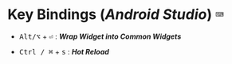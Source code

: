# Key Bindings (*Android Studio*) <kbd>&#x2328;</kbd>

* <kbd>Alt/&#x2325;</kbd> + <kbd>&#x23CE;</kbd> : ***Wrap Widget into Common Widgets***

* <kbd>Ctrl / &#x2318;</kbd> + <kbd>s</kbd> : ***Hot Reload***
